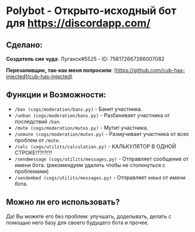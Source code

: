 # Polybot - Открыто-исходный бот для https://discordapp.com/

## Сделано:
**Создатель сие чуда**:
Луганск#5525 - ID: 756172667266007082

**Перезаливщик, так-как меня попросили**:
[https://github.com/cub-has-injected](cub-has-injected)

## Функции и Возможности:
- `/ban (cogs/moderation/bans.py)` - Банит участника.
- `/unban (cogs/moderation/bans.py)` - Разбанивает участника от последствий `/ban`.
- `/mute (cogs/moderation/mutes.py)` - Мутит участника.
- `/unmute (cogs/moderation/mutes.py)` - Размучивает участника от всех проблем от `/mute`.
- `/calc (cogs/utilits/calculation.py)` - КАЛЬКУЛЯТОР В ОДНОЙ СТРОКЕ!??!?!?!
- `/sendmessage (cogs/utilits/messages.py)` - Отправляет сообщение от имени бота. (рекомендуем удалить чтобы не столкнуться с проблемами)
- `/sendembed (cogs/utilits/messages.py)` - Отправляет `embed` от имени бота.

## Можно ли его использовать?
Да! Вы можете его без проблем: улучшать, доделывать, делать с помощью него базу для своего будущего бота и прочее.
